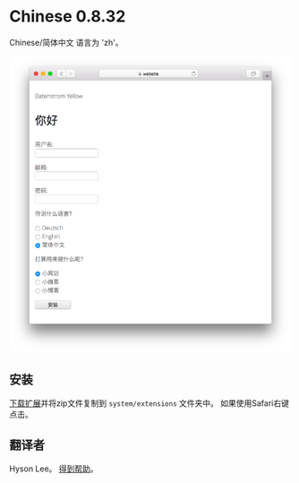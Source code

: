 # Chinese 0.8.32

Chinese/简体中文 语言为 'zh'。

<p align="center"><img src="chinese-screenshot.png?raw=true" alt="Screenshot"></p>

## 安装

[下载扩展](https://github.com/datenstrom/yellow-extensions/raw/master/downloads/chinese.zip)并将zip文件复制到 `system/extensions` 文件夹中。 如果使用Safari右键点击。

## 翻译者

Hyson Lee。 [得到帮助](https://datenstrom.se/yellow/help/)。
